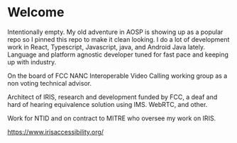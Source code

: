 # Welcome
Intentionally empty. My old adventure in AOSP is showing up as a popular repo so I pinned this repo to make it clean looking. I do a lot of development work in React, Typescript, Javascript, java, and Android Java lately.  Language and platform agnostic developer tuned for fast pace and keeping up with industry.

On the board of FCC NANC Interoperable Video Calling working group as a non voting technical advisor.

Architect of IRIS, research and development funded by FCC, a deaf and hard of hearing equivalence solution using IMS. WebRTC, and other.

Work for NTID and on contract to MITRE who oversee my work on IRIS. 

https://www.irisaccessibility.org/
